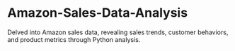 # Amazon-Sales-Data-Analysis
Delved into Amazon sales data, revealing sales trends, customer behaviors, and product metrics through Python analysis.
